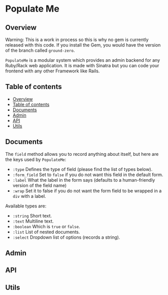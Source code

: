 Populate Me
===========

Overview
--------

Warning: This is a work in process so this is why no gem is currently released with this code. If you install the Gem, you would have the version of the branch called `ground-zero`.

`PopulateMe` is a modular system which provides an admin backend for any Ruby/Rack web application.
It is made with Sinatra but you can code your frontend with any other Framework like Rails.

Table of contents
----------------

- [Overview](#overview)
- [Table of contents](#table-of-contents)
- [Documents](#documents)
- [Admin](#admin)
- [API](#api)
- [Utils](#utils)

Documents
---------

The `field` method allows you to record anything about
itself, but here are the keys used by `PopulateMe`:

- `:type` Defines the type of field (please find the list of types below).
- `:form_field` Set to `false` if you do not want this field in the default form.
- `:label` What the label in the form says (defaults to a human-friendly version of the field name)
- `:wrap` Set it to false if you do not want the form field to be wrapped in a `div` with a label.

Available types are:

- `:string` Short text.
- `:text` Multiline text.
- `:boolean` Which is `true` or `false`.
- `:list` List of nested documents.
- `:select` Dropdown list of options (records a string).

Admin
-----

API
---

Utils
-----

